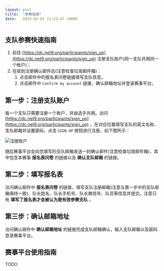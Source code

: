 ```yaml
---
layout: post
title:  "参赛指南"
date:   2019-02-01 11:23:47 +0800
---
```


## 支队参赛快速指南
1. 前往 [https://dc.net9.org/participants/sign_up](https://dc.net9.org/participants/sign_up) 注册支队账户(同一支队共用同一个帐户)；
2. 在收到注册确认邮件后(注意检查垃圾邮件箱)：
   1. 点击邮件中的报名表问卷链接填写支队信息。
   2. 点击邮件中 `Confirm my account` 链接，确认邮箱地址并登录赛事平台。

## 第一步：注册支队账户
每一个支队只需要注册一个账户，并由选手共用。访问 [https://dc.net9.org/participants/sign_up](https://dc.net9.org/participants/sign_up) ，在对应位置填写支队的英文名称、支队邮箱并设置密码，点击 `SIGN UP` 按钮进行注册，如下图所示：

![注册账户]({{site.baseurl}}/assets/sign-up.png)

随后赛事平台会向您填写的支队邮箱发送一封确认邮件(注意检查垃圾邮件箱)，其中包含本赛事 **报名表问卷** 的链接以及 **确认支队邮箱** 的链接。

## 第二步：填写报名表
访问确认邮件中 **报名表问卷** 的链接，填写支队注册邮箱(注意与第一步中的支队邮箱保持一致)、队长姓名、队长手机号、队长微信号、队员等信息并提交。注意只有 **填写了报名表才会被认为是有效参赛支队** 。

## 第三步：确认邮箱地址
访问确认邮件中 **确认邮箱地址** 的链接完成支队邮箱确认，输入支队邮箱以及密码登录赛事平台。

## 赛事平台使用指南
TODO
